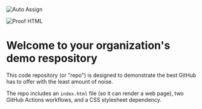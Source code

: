 ![Auto Assign](https://github.com/worktt/demo-repository/actions/workflows/auto-assign.yml/badge.svg)

![Proof HTML](https://github.com/worktt/demo-repository/actions/workflows/proof-html.yml/badge.svg)

# Welcome to your organization's demo respository
This code repository (or "repo") is designed to demonstrate the best GitHub has to offer with the least amount of noise.

The repo includes an `index.html` file (so it can render a web page), two GitHub Actions workflows, and a CSS stylesheet dependency.
